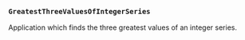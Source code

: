 ### `GreatestThreeValuesOfIntegerSeries`
Application which finds the three greatest values of an integer series.
